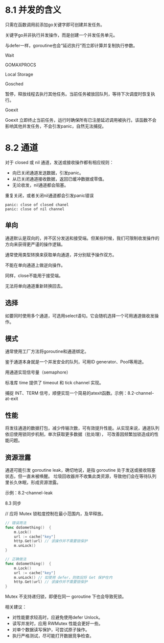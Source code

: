 # 8.1 并发的含义

只需在函数调用前添加go关键字即可创建并发任务。

关键字go并非执行并发操作，而是创建一个并发任务单元。

与defer一样，goroutine也会“延迟执行”而立即计算并复制执行参数。

Wait

GOMAXPROCS

Local Storage

Gosched

暂停，释放线程去执行其他任务。当前任务被放回队列，等待下次调度时恢复执行。

Goexit

Goexit 立即终止当前任务，运行时确保所有已注册延迟调用被执行。该函数不会影响其他并发任务，不会引发panic，自然无法捕捉。

# 8.2 通道

对于 closed 或 nil 通道，发送或接收操作都有相应规则：

- 向已关闭通道发送数据，引发panic。
- 从已关闭通道接收数据，返回已缓冲数据或零值。
- 无论收发，nil通道都会阻塞。

重复关闭，或者关闭nil通道都会引发panic错误
```shell
panic: close of closed chanel
panic: close of nil channel
```

## 单向

通道默认是双向的，并不区分发送和接受端。但某些时候，我们可限制收发操作的方向来获得更严谨的操作逻辑。

通常使用类型转换来获取单向通道，并分别赋予操作双方。

不能在单向通道上做逆向操作。

同样，close不能用于接受端。

无法将单向通道重新转换回去。

## 选择

如要同时使用多个通道，可选用select语句。它会随机选择一个可用通道做收发操作。

## 模式

通常使用工厂方法将goroutine和通道绑定。

鉴于通道本身就是一个并发安全的队列，可用ID generator、Pool等用途。

用通道实现信号量（semaphore）

标准库 time 提供了 timeout 和 tick channel 实现。

捕捉 INT、TERM 信号，顺便实现一个简易的atexit函数。示例：8.2-channel-at-exit

## 性能

将发往通道的数据打包，减少传输次数，可有效提升性能。从实现来说，通道队列依旧使用锁同步机制，单次获取更多数据（批处理），
可改善因频繁加锁造成的性能问题。

## 资源泄露

通道可能引发 goroutine leak，确切地说，是指 goroutine 处于发送或接收阻塞状态，但一直未被唤醒。
垃圾回收器并不收集此类资源，导致他们会在等待队列里长久休眠，形成资源泄露。

示例：8.2-channel-leak

8.3 同步

// 应将 Mutex 锁粒度控制在最小范围内，及早释放。

```go
// 错误用法
func doSomething()  {
    m.Lock()
    url := cache["key"]
    http.Get(url) // 该操作并不需要锁保护
    m.unLock()
}

// 正确做法
func doSomething()  {
    m.Lock()
    url := cache["key"]
    m.unLock() // 如使用 defer，则依旧将 Get 保护在内
    http.Get(url) // 该操作并不需要锁保护
}
```

Mutex 不支持递归锁，即便在同一 goroutine 下也会导致死锁。

相关建议：
- 对性能要求较高时，应避免使用defer Unlock。
- 读写并发时，应用 RWMutex 性能会更好一些。
- 对单个数据读写保护，可尝试原子操作。
- 执行严格测试，尽可能打开数据竞争检查。